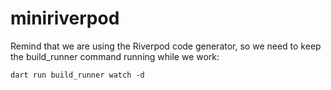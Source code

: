 # miniriverpod

Remind that we are using the Riverpod code generator, so we need to keep the build_runner command running while we work:
```
dart run build_runner watch -d
```
